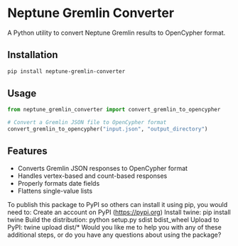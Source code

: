 # Neptune Gremlin Converter

A Python utility to convert Neptune Gremlin results to OpenCypher format.

## Installation

```bash
pip install neptune-gremlin-converter
```

## Usage

```python
from neptune_gremlin_converter import convert_gremlin_to_opencypher

# Convert a Gremlin JSON file to OpenCypher format
convert_gremlin_to_opencypher("input.json", "output_directory")
```

## Features

- Converts Gremlin JSON responses to OpenCypher format
- Handles vertex-based and count-based responses
- Properly formats date fields
- Flattens single-value lists 

To publish this package to PyPI so others can install it using pip, you would need to:
Create an account on PyPI (https://pypi.org)
Install twine: pip install twine
Build the distribution: python setup.py sdist bdist_wheel
Upload to PyPI: twine upload dist/*
Would you like me to help you with any of these additional steps, or do you have any questions about using the package?